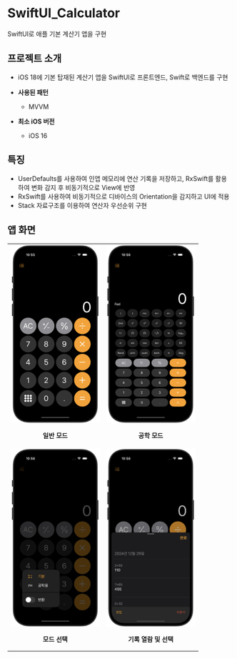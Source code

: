 # SwiftUI_Calculator
SwiftUI로 애플 기본 계산기 앱을 구현

## 프로젝트 소개
- iOS 18에 기본 탑재된 계산기 앱을 SwiftUI로 프론트엔드, Swift로 백엔드를 구현

- **사용된 패턴**
    - MVVM

- **최소 iOS 버전**
    - iOS 16

## 특징
- UserDefaults를 사용하여 인앱 메모리에 연산 기록을 저장하고, RxSwift를 활용하여 변화 감지 후 비동기적으로 View에 반영  
- RxSwift를 사용하여 비동기적으로 디바이스의 Orientation을 감지하고 UI에 적용  
- Stack 자료구조를 이용하여 연산자 우선순위 구현  

## 앱 화면
<table>
  <tr>
    <td align="center" width="200">
      <img src="./Preview/main.png" width="200" />
      <p><strong>일반 모드</strong></p>
    </td>
    <td align="center" width="200">
      <img src="./Preview/scientific.png" width="200" />
      <p><strong>공학 모드</strong></p>
    </td>
  </tr>
  <tr>
    <td align="center" width="200">
      <img src="./Preview/mode_selection.png" width="200" />
      <p><strong>모드 선택</strong></p>
    </td>
    <td align="center" width="200">
      <img src="./Preview/history.png" width="200" />
      <p><strong>기록 열람 및 선택</strong></p>
    </td>
  </tr>
</table>
